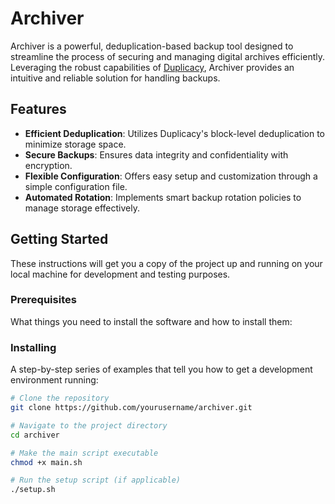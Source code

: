 # Archiver

Archiver is a powerful, deduplication-based backup tool designed to streamline the process of securing and managing digital archives efficiently. Leveraging the robust capabilities of [Duplicacy](https://github.com/gilbertchen/duplicacy), Archiver provides an intuitive and reliable solution for handling backups.

## Features

- **Efficient Deduplication**: Utilizes Duplicacy's block-level deduplication to minimize storage space.
- **Secure Backups**: Ensures data integrity and confidentiality with encryption.
- **Flexible Configuration**: Offers easy setup and customization through a simple configuration file.
- **Automated Rotation**: Implements smart backup rotation policies to manage storage effectively.

## Getting Started

These instructions will get you a copy of the project up and running on your local machine for development and testing purposes.

### Prerequisites

What things you need to install the software and how to install them:

### Installing

A step-by-step series of examples that tell you how to get a development environment running:

```bash
# Clone the repository
git clone https://github.com/yourusername/archiver.git

# Navigate to the project directory
cd archiver

# Make the main script executable
chmod +x main.sh

# Run the setup script (if applicable)
./setup.sh
